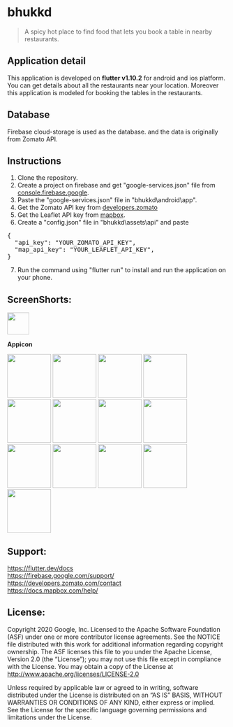 # bhukkd 
> A spicy hot place to find food that lets you book a table in nearby restaurants.

## Application detail
This application is developed on **flutter v1.10.2** for android and ios platform. You can get details about all the restaurants near your location. Moreover this application is modeled for booking the tables in the restaurants.

## Database
Firebase cloud-storage is used as the database. and the data is originally from Zomato API.

## Instructions
1. Clone the repository.
2. Create a project on firebase and get "google-services.json" file from <a href="https://console.firebase.google.com/" width="250">  console.firebase.google</a>.
3. Paste the "google-services.json" file in "bhukkd\android\app\".
4. Get the Zomato API key from <a href="https://developers.zomato.com/api" width="250">developers.zomato</a>
5. Get the Leaflet API key from <a href="https://account.mapbox.com" width="250">mapbox</a>.
6. Create a "config.json" file in "bhukkd\assets\api\" and paste
<pre>
{
  "api_key": "YOUR_ZOMATO_API_KEY",
  "map_api_key": "YOUR_LEAFLET_API_KEY",
}
</pre>
7. Run the command using "flutter run" to install and run the application on your phone.
  

## ScreenShorts:
<p float="left">
  <a href="https://imgur.com/Mw28Pwg.jpg"><img src="https://imgur.com/Mw28Pwg.jpg" width="50"></a>
<p><b>Appicon</b></p>

<a href="https://imgur.com/cWxq960.jpg"><img src="https://imgur.com/cWxq960.jpg" width="100"></a>
<a href="https://imgur.com/WJRrqvy.jpg"><img src="https://imgur.com/WJRrqvy.jpg" width="100"></a>
<a href="https://imgur.com/ycKclUZ.jpg"><img src="https://imgur.com/ycKclUZ.jpg" width="100"></a>
<a href="https://imgur.com/rZE7Ubs.jpg"><img src="https://imgur.com/rZE7Ubs.jpg" width="100"></a>
<a href="https://imgur.com/1McLdae.jpg"><img src="https://imgur.com/1McLdae.jpg" width="100"></a>
<a href="https://imgur.com/U3lRLIl.jpg"><img src="https://imgur.com/U3lRLIl.jpg" width="100"></a>
<a href="https://imgur.com/6CKSOAT.jpg"><img src="https://imgur.com/6CKSOAT.jpg" width="100"></a>
<a href="https://imgur.com/aMTWTF4.jpg"><img src="https://imgur.com/aMTWTF4.jpg" width="100"></a>
<a href="https://imgur.com/8VCvgQR.jpg"><img src="https://imgur.com/8VCvgQR.jpg" width="100"></a>
<a href="https://imgur.com/4oKQUQm.jpg"><img src="https://imgur.com/4oKQUQm.jpg" width="100"></a>
<a href="https://imgur.com/jjsRiEg.jpg"><img src="https://imgur.com/jjsRiEg.jpg" width="100"></a>
<a href="https://imgur.com/gQvAl9r.jpg"><img src="https://imgur.com/gQvAl9r.jpg" width="100"></a>
<a href="https://imgur.com/7fCcHMP.jpg"><img src="https://imgur.com/7fCcHMP.jpg" width="100"></a>
</p>

## Support:
https://flutter.dev/docs
<br>
https://firebase.google.com/support/
<br>
https://developers.zomato.com/contact
<br>
https://docs.mapbox.com/help/

## License:
Copyright 2020 Google, Inc. Licensed to the Apache Software Foundation (ASF) under one or more contributor license agreements. See the NOTICE file distributed with this work for additional information regarding copyright ownership. The ASF licenses this file to you under the Apache License, Version 2.0 (the “License”); you may not use this file except in compliance with the License. You may obtain a copy of the License at http://www.apache.org/licenses/LICENSE-2.0

Unless required by applicable law or agreed to in writing, software distributed under the License is distributed on an “AS IS” BASIS, WITHOUT WARRANTIES OR CONDITIONS OF ANY KIND, either express or implied. See the License for the specific language governing permissions and limitations under the License.
